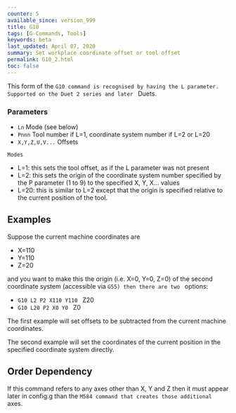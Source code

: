 ```yaml
---
counter: 5
available_since: version_999
title: G10
tags: [G-Commands, Tools] 
keywords: beta 
last_updated: April 07, 2020 
summary: Set workplace coordinate offset or tool offset 
permalink: G10_2.html
toc: false 
---
```



This form of the ` G10 command is recognised by having the L parameter. Supported on the Duet 2 series and later  ` Duets.

### Parameters

* `Ln` Mode (see below)
* `Pnnn` Tool number if L=1, coordinate system number if L=2 or L=20
* `X,Y,Z,U,V...` Offsets

`Modes`

* L=1: this sets the tool offset,  as if the L parameter was not present
* L=2: this sets the origin of the coordinate system number specified by the P parameter (1 to 9) to the specified X, Y, X... values
* L=20: this is similar to L=2 except that the origin is specified relative to the current position of the tool.

## Examples

Suppose the current machine coordinates are

* X=110
* Y=110
* Z=20

and you want to make this the origin (i.e. X=0, Y=0, Z=0) of the second coordinate system (accessible via ` G55) then there are two  ` options:

* ` G10 L2 P2 X110 Y110  ` Z20
* ` G10 L20 P2 X0 Y0  ` Z0

The first example will set offsets to be subtracted from the current machine coordinates.

The second example will set the coordinates of the current position in the specified coordinate system directly.

## Order Dependency

If this command refers to any axes other than X, Y and Z then it must appear later in config.g than the ` M584 command that creates those additional  ` axes.

